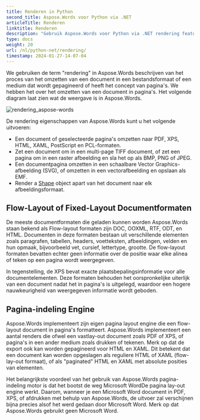 ```yaml
---
title: Renderen in Python
second_title: Aspose.Words voor Python via .NET
articleTitle: Renderen
linktitle: Renderen
description: "Gebruik Aspose.Words voor Python via .NET rendering feature om een flow-layout document in pagina's te formatteren en een dergelijk document of geselecteerde pagina's om te zetten naar andere documenten (PDF, HTML, XPS, etc.) of afbeeldingen (TIFF, PNG, SVG, enz.) formaten voor het bekijken, verder omzetten of afdrukken."
type: docs
weight: 20
url: /nl/python-net/rendering/
timestamp: 2024-01-27-14-07-04
---
```


We gebruiken de term "rendering" in Aspose.Words beschrijven van het proces van het omzetten van een document in een bestandsformaat of een medium dat wordt gepagineerd of heeft het concept van pagina's. We hebben het over het omzetten van een document in pagina's. Het volgende diagram laat zien wat de weergave is in Aspose.Words.

![rendering_aspose-words](/words/python-net/rendering/rendering-1.png)

De rendering eigenschappen van Aspose.Words kunt u het volgende uitvoeren:

- Een document of geselecteerde pagina's omzetten naar PDF, XPS, HTML, XAML, PostScript en PCL-formaten.
- Zet een document om in een multi-page TIFF document, of zet een pagina om in een raster afbeelding en sla het op als BMP, PNG of JPEG.
- Een documentpagina omzetten in een schaalbare Vector Graphics-afbeelding (SVG), of omzetten in een vectorafbeelding en opslaan als EMF.
- Render a [Shape](https://reference.aspose.com/words/python-net/aspose.words.drawing/shape/) object apart van het document naar elk afbeeldingsformaat.

## Flow-Layout of Fixed-Layout Documentformaten

De meeste documentformaten die geladen kunnen worden Aspose.Words staan bekend als Flow-layout formaten zijn DOC, OOXML, RTF, ODT, en HTML. Documenten in deze formaten bestaan uit verschillende elementen zoals paragrafen, tabellen, headers, voetteksten, afbeeldingen, velden en hun opmaak, bijvoorbeeld vet, cursief, lettertype, grootte. De flow-layout formaten bevatten echter geen informatie over de positie waar elke alinea of teken op een pagina wordt weergegeven.

In tegenstelling, de XPS bevat exacte plaatsbepalingsinformatie voor alle documentelementen. Deze formaten behouden het oorspronkelijke uiterlijk van een document nadat het in pagina's is uitgelegd, waardoor een hogere nauwkeurigheid van weergegeven informatie wordt geboden.

## Pagina-indeling Engine

Aspose.Words implementeert zijn eigen pagina layout engine die een flow-layout document in pagina's formatteert. Aspose.Words implementeert een aantal renders die ofwel een vastlay-out document zoals PDF of XPS, of pagina's in een ander medium zoals drukken of tekenen. Merk op dat de export ook kan worden gepagineerd voor HTML en XAML. Dit betekent dat een document kan worden opgeslagen als reguliere HTML of XAML (flow-lay-out formaat), of als "paginated" HTML en XAML met absolute posities van elementen.

Het belangrijkste voordeel van het gebruik van Aspose.Words pagina-indeling motor is dat het bootst de weg Microsoft WordDe pagina lay-out engine werkt. Daarom, wanneer je een Microsoft Word document in PDF, XPS, of afdrukken met behulp van Aspose.Words, de uitvoer zal verschijnen bijna precies alsof het werd gedaan door Microsoft Word. Merk op dat Aspose.Words gebruikt geen Microsoft Word.
